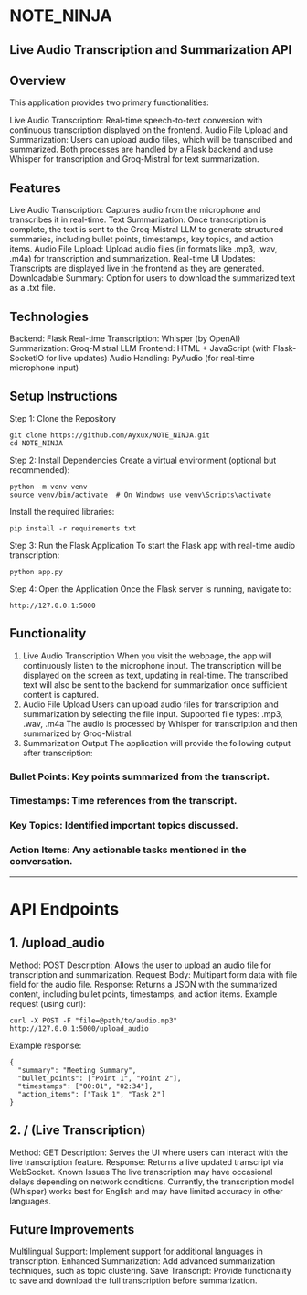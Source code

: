 # NOTE_NINJA

## Live Audio Transcription and Summarization API
## Overview
This application provides two primary functionalities:

Live Audio Transcription: Real-time speech-to-text conversion with continuous transcription displayed on the frontend.
Audio File Upload and Summarization: Users can upload audio files, which will be transcribed and summarized.
Both processes are handled by a Flask backend and use Whisper for transcription and Groq-Mistral for text summarization.

## Features
Live Audio Transcription: Captures audio from the microphone and transcribes it in real-time.
Text Summarization: Once transcription is complete, the text is sent to the Groq-Mistral LLM to generate structured summaries, including bullet points, timestamps, key topics, and action items.
Audio File Upload: Upload audio files (in formats like .mp3, .wav, .m4a) for transcription and summarization.
Real-time UI Updates: Transcripts are displayed live in the frontend as they are generated.
Downloadable Summary: Option for users to download the summarized text as a .txt file.

## Technologies
Backend: Flask
Real-time Transcription: Whisper (by OpenAI)
Summarization: Groq-Mistral LLM
Frontend: HTML + JavaScript (with Flask-SocketIO for live updates)
Audio Handling: PyAudio (for real-time microphone input)

## Setup Instructions
Step 1: Clone the Repository
```
git clone https://github.com/Ayxux/NOTE_NINJA.git
cd NOTE_NINJA
```
Step 2: Install Dependencies
Create a virtual environment (optional but recommended):
```
python -m venv venv
source venv/bin/activate  # On Windows use venv\Scripts\activate
```
Install the required libraries:
```
pip install -r requirements.txt
```

Step 3: Run the Flask Application
To start the Flask app with real-time audio transcription:
```
python app.py
```

Step 4: Open the Application
Once the Flask server is running, navigate to:
```
http://127.0.0.1:5000
```
## Functionality
1. Live Audio Transcription
When you visit the webpage, the app will continuously listen to the microphone input.
The transcription will be displayed on the screen as text, updating in real-time.
The transcribed text will also be sent to the backend for summarization once sufficient content is captured.
2. Audio File Upload
Users can upload audio files for transcription and summarization by selecting the file input.
Supported file types: .mp3, .wav, .m4a
The audio is processed by Whisper for transcription and then summarized by Groq-Mistral.
3. Summarization Output
The application will provide the following output after transcription:

### Bullet Points: Key points summarized from the transcript.
### Timestamps: Time references from the transcript.
### Key Topics: Identified important topics discussed.
### Action Items: Any actionable tasks mentioned in the conversation.

-------------------------------------------------------------------------------------------------------------------------------------------------------------

# API Endpoints
## 1. /upload_audio
Method: POST
Description: Allows the user to upload an audio file for transcription and summarization.
Request Body: Multipart form data with file field for the audio file.
Response: Returns a JSON with the summarized content, including bullet points, timestamps, and action items.
Example request (using curl):
```
curl -X POST -F "file=@path/to/audio.mp3" http://127.0.0.1:5000/upload_audio
```
Example response:
```
{
  "summary": "Meeting Summary",
  "bullet_points": ["Point 1", "Point 2"],
  "timestamps": ["00:01", "02:34"],
  "action_items": ["Task 1", "Task 2"]
}
```
## 2. / (Live Transcription)
Method: GET
Description: Serves the UI where users can interact with the live transcription feature.
Response: Returns a live updated transcript via WebSocket.
Known Issues
The live transcription may have occasional delays depending on network conditions.
Currently, the transcription model (Whisper) works best for English and may have limited accuracy in other languages.

## Future Improvements
Multilingual Support: Implement support for additional languages in transcription.
Enhanced Summarization: Add advanced summarization techniques, such as topic clustering.
Save Transcript: Provide functionality to save and download the full transcription before summarization.
